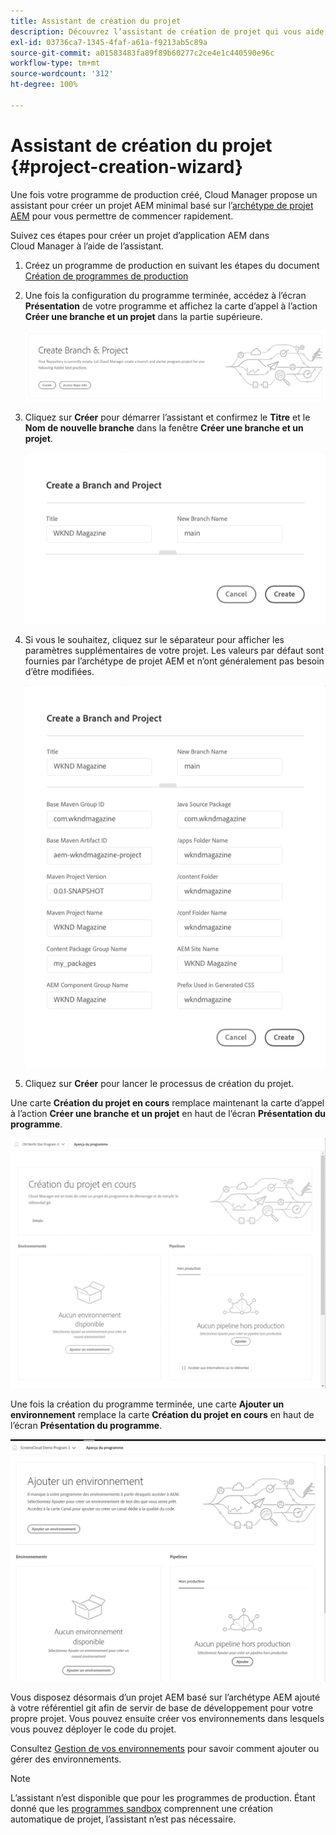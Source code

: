 ```yaml
---
title: Assistant de création du projet
description: Découvrez l’assistant de création de projet qui vous aide à configurer rapidement votre projet après avoir créé votre programme de production.
exl-id: 03736ca7-1345-4faf-a61a-f9213ab5c89a
source-git-commit: a01583483fa89f89b60277c2ce4e1c440590e96c
workflow-type: tm+mt
source-wordcount: '312'
ht-degree: 100%

---
```


# Assistant de création du projet {#project-creation-wizard}

Une fois votre programme de production créé, Cloud Manager propose un assistant pour créer un projet AEM minimal basé sur l’[archétype de projet AEM](https://experienceleague.adobe.com/docs/experience-manager-core-components/using/developing/archetype/overview.html?lang=fr) pour vous permettre de commencer rapidement.

Suivez ces étapes pour créer un projet d’application AEM dans Cloud Manager à l’aide de l’assistant.

1. Créez un programme de production en suivant les étapes du document [Création de programmes de production](creating-production-programs.md)

1. Une fois la configuration du programme terminée, accédez à l’écran **Présentation** de votre programme et affichez la carte d’appel à l’action **Créer une branche et un projet** dans la partie supérieure.

   ![Carte d’appel à l’action pour l’assistant](assets/create-wizard1.png)

1. Cliquez sur **Créer** pour démarrer l’assistant et confirmez le **Titre** et le **Nom de nouvelle branche** dans la fenêtre **Créer une branche et un projet**.

   ![Créer une branche et un projet](assets/create-wizard2.png)

1. Si vous le souhaitez, cliquez sur le séparateur pour afficher les paramètres supplémentaires de votre projet. Les valeurs par défaut sont fournies par l’archétype de projet AEM et n’ont généralement pas besoin d’être modifiées.

   ![Paramètres de projet supplémentaires](assets/create-wizard5.png)

1. Cliquez sur **Créer** pour lancer le processus de création du projet.


Une carte **Création du projet en cours** remplace maintenant la carte d’appel à l’action **Créer une branche et un projet** en haut de l’écran **Présentation du programme**.

![Création du projet en cours](assets/create-wizard3.png)

Une fois la création du programme terminée, une carte **Ajouter un environnement** remplace la carte **Création du projet en cours** en haut de l’écran **Présentation du programme**.

![Ajout d’un environnement](assets/create-wizard4.png)

Vous disposez désormais d’un projet AEM basé sur l’archétype AEM ajouté à votre référentiel git afin de servir de base de développement pour votre propre projet. Vous pouvez ensuite créer vos environnements dans lesquels vous pouvez déployer le code du projet.

Consultez [Gestion de vos environnements](/help/implementing/cloud-manager/manage-environments.md) pour savoir comment ajouter ou gérer des environnements.

>[!NOTE]
>
>L’assistant n’est disponible que pour les programmes de production. Étant donné que les [programmes sandbox](introduction-sandbox-programs.md#auto-creation) comprennent une création automatique de projet, l’assistant n’est pas nécessaire.